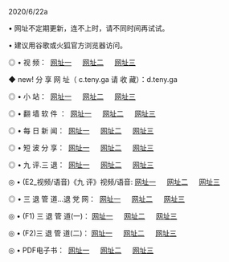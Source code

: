 <p>2020/6/22a
<p>• 网址不定期更新，连不上时，请不同时间再试试。
<p>• 建议用谷歌或火狐官方浏览器访问。
<p>◎ • 视 频： 
<a href="http://paj.hdfmradio.com/" target="_blank">网址一</a> 　 
<a href="http://pcj.hdfmradio.com/" target="_blank">网址二</a> 　 
<a href="http://ptj.hdfmradio.com/b.html" target="_blank">网址三</a>
<p>◆ new! 分 享 网 址（  c.teny.ga 请 收 藏）：d.teny.ga</p>

<p>◎ • 小 站：  
<a href="http://paj.hdfmradio.com/f.html" target="_blank">网址一</a> 　 
<a href="http://pcj.hdfmradio.com/h.html" target="_blank">网址二</a> 　 
<a href="http://ptj.hdfmradio.com/k/" target="_blank">网址三</a></p>
<p>◎ • 翻 墙 软 件 ：  
<a href="http://paj.hdfmradio.com/ff/" target="_blank">网址一</a> 　 
<a href="http://pcj.hdfmradio.com/s/read/a1_nd.html" target="_blank">网址二</a> 　 
<a href="http://ptj.hdfmradio.com/ff/index.html" target="_blank">网址三</a></p>
<p>◎ • 每 日 新 闻：  
<a href="http://paj.hdfmradio.com/day/" target="_blank">网址一</a> 　 
<a href="http://pcj.hdfmradio.com/day/" target="_blank">网址二</a> 　 
<a href="http://ptj.hdfmradio.com/day/index.html" target="_blank">网址三</a></p>
<p>◎ • 短 波 分 享：  
<a href="http://paj.hdfmradio.com/h/" target="_blank">网址一</a> 　 
<a href="http://ptj.hdfmradio.com/h/" target="_blank">网址二</a> 　 
<a href="http://pcj.hdfmradio.com/h/index.html" target="_blank">网址三</a></p>
<p>◎ • 九 评.三 退：  
<a href="http://paj.hdfmradio.com/t/" target="_blank">网址一</a> 　 
<a href="http://pcj.hdfmradio.com/v2/index.html" target="_blank">网址二</a> 　 
<a href="http://ptj.hdfmradio.com/tt/index.html" target="_blank">网址三</a> 　</p>
<p>◎ • (E2_视频/语音)《九 评》视频/语音: 
<a href="http://pcj.hdfmradio.com/7738.html" target="_blank">网址一</a> 　 
<a href="http://paj.hdfmradio.com/7614.html" target="_blank">网址二</a> 　 
<a href="http://ptj.hdfmradio.com/7633.html" target="_blank">网址三</a></p>
<p>◎ • 三 退 管 道...退 党 网：  
<a href="http://paj.hdfmradio.com/go/td1.html" target="_blank">网址一</a> 　 
<a href="http://pcj.hdfmradio.com/go/td2.html" target="_blank">网址二</a> 　 
<a href="http://ptj.hdfmradio.com/go/td3.html" target="_blank">网址三</a></p>
<p>◎ • (F1) 三 退 管 道(一)： 
<a href="http://paj.hdfmradio.com/dd/" target="_blank">网址一</a> 　 
<a href="http://pcj.hdfmradio.com/s/read/a1_tdx.html" target="_blank">网址二</a> 　 
<a href="http://ptj.hdfmradio.com/dd/" target="_blank">网址三</a></p>
<p>◎ • (F2)三 退 管 道(二)： 
<a href="http://pcj.hdfmradio.com/d/" target="_blank">网址一</a> 　 
<a href="http://paj.hdfmradio.com/d/index.html" target="_blank">网址二</a> 　 
<a href="http://ptj.hdfmradio.com/d/" target="_blank">网址三</a></p>
<p>◎ • PDF电子书：  
<a href="http://paj.hdfmradio.com/p/" target="_blank">网址一</a> 　 
<a href="http://pcj.hdfmradio.com/p/index.html" target="_blank">网址二</a> 　 
<a href="http://ptj.hdfmradio.com/p/" target="_blank">网址三</a></p>
